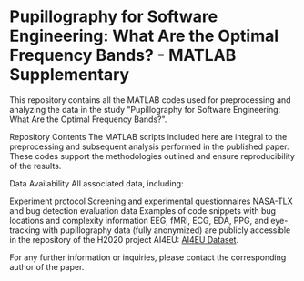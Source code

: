 # Pupillography for Software Engineering: What Are the Optimal Frequency Bands? - MATLAB Supplementary
This repository contains all the MATLAB codes used for preprocessing and analyzing the data in the study "Pupillography for Software Engineering: What Are the Optimal Frequency Bands?".

Repository Contents
The MATLAB scripts included here are integral to the preprocessing and subsequent analysis performed in the published paper. These codes support the methodologies outlined and ensure reproducibility of the results.

Data Availability
All associated data, including:

Experiment protocol
Screening and experimental questionnaires
NASA-TLX and bug detection evaluation data
Examples of code snippets with bug locations and complexity information
EEG, fMRI, ECG, EDA, PPG, and eye-tracking with pupillography data (fully anonymized)
are publicly accessible in the repository of the H2020 project AI4EU: [AI4EU Dataset](https://ai4eu.dei.uc.pt/base-cognitive-state-monitoring-during-bug-inspection-dataset/).

For any further information or inquiries, please contact the corresponding author of the paper.
